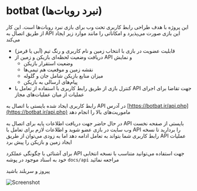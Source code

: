# botbat (نبرد روبات‌ها)

این پروژه با هدف طراحی رابط کاربری تحت وب برای بازی نبرد روبات‌ها است. این کار از طریق اتصال به API این بازی صورت می‌پذیرد و امکاناتی را مانند موارد زیر ایجاد می‌کند
- قابلیت عضویت در بازی با انتخاب زمین و نام کاربری و رنگ تیم (آبی یا قرمز)
- دریافت وضعیت لحظه‌ای بازیکن و زمین از API و نمایش
  - وضعیت استقرار بازیکن
  - نقشه زمین و موقعیت هم تیمی‌ها
  - میزان منابع بازیکن شامل جان و گلوله
  - پیام‌های ارسالی به بازیکن
- کنترل بازی از طریق رابط کاربری با استفاده از تعامل با API جهت تقاضا برای اجرای عملیات از میان عملیات‌های مجاز

رابط کاربری ایجاد شده بایستی با اتصال به API در آدرس [https://botbat.ir/api.php](https://botbat.ir/api.php) ماموریت‌های بالا را انجام دهد

در حال حاضر جهت دریافت اطلاعات پایه برای اتصال به API بایستی از صفحه نخست وب سایت در بازی عضو شوید و اطلاعات لازم برای تعامل با API را بردارید تا نسخه رابط کاربری شما بتواند به تعامل ادامه دهد اما به زودی می‌توان از طریق API عملیات ایجاد زمین و بازیکن را پیش برد

برای آشنائی با چگونگی عملکرد API جهت استفاده می‌توانید متناسب با نسخه انتخابی خود به اسناد موجود در پوشه `docs/api` مراجعه نمائید

پیروز و سربلند باشید

![Screenshot](https://botbat.ir/files/screenshot001.png)
